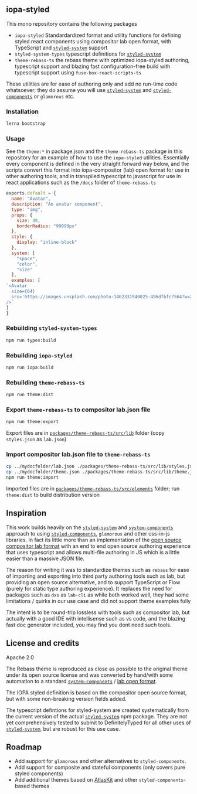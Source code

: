 ## iopa-styled

This mono repository contains the following packages
   - `iopa-styled` Standardardized format and utility functions for defining styled react components using compositor lab open format, with TypeScript and [`styled-system`](https://github.com/jxnblk/styled-system) support
   - `styled-system-types` typescript definitions for [`styled-system`](https://github.com/jxnblk/styled-system)
   - `theme-rebass-ts` the rebass theme with optimized iopa-styled authoring, typescript support and blazing fast configuration-free build with typescript support using `fuse-box-react-scripts-ts`

These utilities are for ease of authoring only and add no run-time code whatsoever;  they do assume you will use [`styled-system`](https://github.com/jxnblk/styled-system) and [`styled-components`](https://github.com/styled-components/styled-components) or `glamorous` etc.

### Installation

```bash
lerna bootstrap
```

### Usage

See the `theme:*` in package.json and the `theme-rebass-ts` package in this repository for an example of how to use the `iopa-styled` utilities.  Essentially every component is defined in the very straight forward way below, and the scripts convert this format into iopa-compositor (lab) open format for use in other authoring tools, and in transpiled typescript to javascript for use in react applications such as the `/docs` folder of `theme-rebass-ts`


```js
exports.default = {
  name: "Avatar",
  description: "An avatar component",
  type: "img",
  props: {
    size: 48,
    borderRadius: "99999px"
  },
  style: {
    display: "inline-block"
  },
  system: [
    "space",
    "color",
    "size"
  ],
  examples: [
`<Avatar
  size={64}
  src='https://images.unsplash.com/photo-1462331940025-496dfbfc7564?w=2048&q=20'
/>`
]
}
```


### Rebuilding `styled-system-types`

```bash
npm run types:build
```


### Rebuilding `iopa-styled`

```bash
npm run iopa:build
```

### Rebuilding `theme-rebass-ts`

```bash
npm run theme:dist
```

### Export `theme-rebass-ts` to compositor lab.json file

```bash
npm run theme:export
```

Export files are in [`packages/theme-rebass-ts/src/lib`](https://github.com/iopa-io/iopa-styled/blob/master/packages/theme-rebass-ts/src/lib/styles.json) folder (copy `styles.json` as `lab.json`)

### Import compositor lab.json file to `theme-rebass-ts`

```bash
cp ../mydocfolder/lab.json ./packages/theme-rebass-ts/src/lib/styles.json
cp ../mydocfolder/theme.json ./packages/theme-rebass-ts/src/lib/theme.json
npm run theme:import
```

Imported files are in [`packages/theme-rebass-ts/src/elements`](https://github.com/iopa-io/iopa-styled/tree/master/packages/theme-rebass-ts/src/elements) folder;  run `theme:dist` to build distribution version


## Inspiration

This work builds heavily on the [`styled-system`](https://github.com/jxnblk/styled-system) and [`system-components`](https://github.com/jxnblk/styled-system/tree/master/system-components) approach to using [`styled-components`](https://github.com/styled-components/styled-components), `glamorous` and other css-in-js libraries.  In fact its little more than an implementation of the [open source compositor lab format](https://compositor.io/blog/open-formats/) with an end to end open source authoring experience that uses typescript and allows multi-file authoring in JS which is a little easier than a massive JSON file.

The reason for writing it was to standardize themes such as `rebass` for ease of importing and exporting into third party authoring tools such as lab, but providing an open source alternative, and to support TypeScript or Flow (purely for static type authoring experience).  It replaces the need for packages such as `dxs` as `lab-cli` as while both worked well, they had some limitations / quirks in our use case and did not support theme examples fully

The intent is to be round-trip lossless with tools such as compositor lab, but actually with a good IDE with intellisense such as vs code, and the blazing fast doc generator included, you may find you dont need such tools.

## License and credits

Apache 2.0

The Rebass theme is reproduced as close as possible to the original theme under its open source license and was converted by hand/with some automation to a standard [`system-components`](https://github.com/jxnblk/styled-system/tree/master/system-components) / [lab open format](https://compositor.io/blog/open-formats/).  

The IOPA styled definition is based on the compositor open source format, but with some non-breaking version fields added.

The typescript defintions for styled-system are created systematically from the current version of the actual [`styled-system`](https://github.com/jxnblk/styled-system) npm package.   They are not yet comprehensively tested to submit to DefinitelyTyped for all other uses of [`styled-system`](https://github.com/jxnblk/styled-system), but are robust for this use case.

## Roadmap

- Add support for `glamorous` and other alternatives to `styled-components`.
- Add support for composite and stateful components (only covers pure styled components)
- Add additional themes based on [AtlasKit](https://bitbucket.org/atlassian/atlaskit-mk-2) and other `styled-components`-based themes